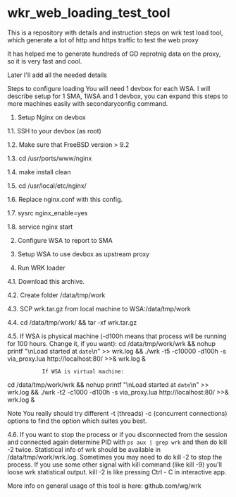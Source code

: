 # wkr_web_loading_test_tool
This is a repository with details and instruction steps on wrk test load tool, 
which generate a lot of http and https traffic to test the web proxy


It has helped me to generate hundreds of GD reprotnig data on the proxy,
so it is very fast and cool.

Later I'll add all the needed details

Steps to configure loading
You will need 1 devbox for each WSA. I will describe setup for 1 SMA, 1WSA and 1 devbox, you can expand this steps to more machines easily with secondaryconfig command.
1. Setup Nginx on devbox

1.1. SSH to your devbox (as root)

1.2. Make sure that FreeBSD version > 9.2

1.3. cd /usr/ports/www/nginx

1.4. make install clean

1.5. cd /usr/local/etc/nginx/

1.6. Replace nginx.conf with this config.

1.7. sysrc nginx_enable=yes

1.8. service nginx start

2. Configure WSA to report to SMA

3. Setup WSA to use devbox as upstream proxy

4. Run WRK loader

4.1. Download this archive.

4.2. Create folder /data/tmp/work

4.3. SCP wrk.tar.gz from local machine to WSA:/data/tmp/work

4.4. cd /data/tmp/work/ && tar -xf wrk.tar.gz

4.5. If WSA is physical machine (-d100h means that process will be running for 100 hours. Change it, if you want): 
cd /data/tmp/work/wrk && nohup printf "\nLoad started at `date`\n" >> wrk.log && ./wrk -t5 -c10000 -d100h -s via_proxy.lua http://localhost:80/ >>& wrk.log &

               If WSA is virtual machine: 
cd /data/tmp/work/wrk && nohup printf "\nLoad started at `date`\n" >> wrk.log && ./wrk -t2 -c1000 -d100h -s via_proxy.lua http://localhost:80/ >>& wrk.log &
 
Note You really should try different -t (threads) -c (concurrent connections) options to find the option which suites you best.

4.6. If you want to stop the process or if you disconnected from the session and connected again determine PID with `ps aux | grep wrk` and then do kill -2 <PID> twice. Statistical info of wrk should be available in /data/tmp/work/wrk.log. Sometimes you may need to do kill -2 to stop the process. If you use some other signal with kill command (like kill -9) you'll loose wrk statistical output. kill -2 is like pressing Ctrl - C in interactive app.
  
More info on general usage of this tool is here: github.com/wg/wrk
